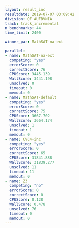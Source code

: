 ```yaml
---
layout: result_inc
resultdate: 2019-07-07 03:09:42
division: QF_AUFBVNIA
track: track_incremental
n_benchmarks: 44
time_limit: 2400

winner_par: MathSAT-na-ext

parallel:
- name: MathSAT-na-ext
  competing: "yes"
  errorScore: 0
  correctScore: 76
  CPUScore: 3445.139
  WallScore: 3441.198
  unsolved: 0
  timeout: 0
  memout: 0
- name: MathSAT-default
  competing: "yes"
  errorScore: 0
  correctScore: 75
  CPUScore: 3667.702
  WallScore: 3664.174
  unsolved: 1
  timeout: 1
  memout: 0
- name: CVC4-inc
  competing: "yes"
  errorScore: 0
  correctScore: 65
  CPUScore: 31841.888
  WallScore: 31839.277
  unsolved: 11
  timeout: 11
  memout: 0
- name: Z3
  competing: "no"
  errorScore: 0
  correctScore: 0
  CPUScore: 0.128
  WallScore: 0.478
  unsolved: 76
  timeout: 0
  memout: 0
---
```

